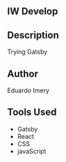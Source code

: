## IW Develop


## Description

Trying Gatsby

## Author

Eduardo Imery

## Tools Used
* Gatsby
* React
* CSS
* javaScript

